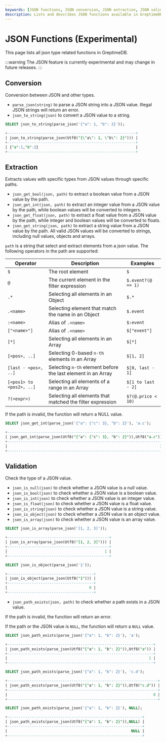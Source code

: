```yaml
---
keywords: [JSON functions, JSON conversion, JSON extraction, JSON validation, SQL functions]
description: Lists and describes JSON functions available in GreptimeDB, including their usage and examples.
---
```


# JSON Functions (Experimental)

This page lists all json type related functions in GreptimeDB.

:::warning
The JSON feature is currently experimental and may change in future releases.
:::

## Conversion

Conversion between JSON and other types.

* `parse_json(string)` to parse a JSON string into a JSON value. Illegal JSON strings will return an error.
* `json_to_string(json)` to convert a JSON value to a string.

```sql
SELECT json_to_string(parse_json('{"a": 1, "b": 2}'));

+----------------------------------------------------------+
| json_to_string(parse_json(Utf8("{\"a\": 1, \"b\": 2}"))) |
+----------------------------------------------------------+
| {"a":1,"b":2}                                            |
+----------------------------------------------------------+
```

## Extraction

Extracts values with specific types from JSON values through specific paths.

* `json_get_bool(json, path)` to extract a boolean value from a JSON value by the path.
* `json_get_int(json, path)` to extract an integer value from a JSON value by the path, while boolean values will be converted to integers.
* `json_get_float(json, path)` to extract a float value from a JSON value by the path, while integer and boolean values will be converted to floats.
* `json_get_string(json, path)` to extract a string value from a JSON value by the path. All valid JSON values will be converted to strings, including null values, objects and arrays.

`path` is a string that select and extract elements from a json value. The following operators in the path are supported:

| Operator                 | Description                                                  | Examples           |
| ------------------------ | ------------------------------------------------------------ | ------------------ |
| `$`                      | The root element                                             | `$`                |
| `@`                      | The current element in the filter expression                 | `$.event?(@ == 1)` |
| `.*`                     | Selecting all elements in an Object                          | `$.*`              |
| `.<name>`                | Selecting element that match the name in an Object           | `$.event`          |
| `:<name>`                | Alias of `.<name>`                                           | `$:event`          |
| `["<name>"]`             | Alias of `.<name>`                                           | `$["event"]`       |
| `[*]`                    | Selecting all elements in an Array                           | `$[*]`             |
| `[<pos>, ..]`            | Selecting 0-based `n-th` elements in an Array                | `$[1, 2]`          |
| `[last - <pos>, ..]`     | Selecting `n-th` element before the last element in an Array | `$[0, last - 1]`   |
| `[<pos1> to <pos2>, ..]` | Selecting all elements of a range in an Array                | `$[1 to last - 2]` |
| `?(<expr>)`              | Selecting all elements that matched the filter expression    | `$?(@.price < 10)` |

If the path is invalid, the function will return a NULL value.

```sql
SELECT json_get_int(parse_json('{"a": {"c": 3}, "b": 2}'), 'a.c');

+-----------------------------------------------------------------------+
| json_get_int(parse_json(Utf8("{"a": {"c": 3}, "b": 2}")),Utf8("a.c")) |
+-----------------------------------------------------------------------+
|                                                                     3 |
+-----------------------------------------------------------------------+
```

## Validation

Check the type of a JSON value.

* `json_is_null(json)` to check whether a JSON value is a null value.
* `json_is_bool(json)` to check whether a JSON value is a boolean value.
* `json_is_int(json)` to check whether a JSON value is an integer value.
* `json_is_float(json)` to check whether a JSON value is a float value.
* `json_is_string(json)` to check whether a JSON value is a string value.
* `json_is_object(json)` to check whether a JSON value is an object value.
* `json_is_array(json)` to check whether a JSON value is an array value.

```sql
SELECT json_is_array(parse_json('[1, 2, 3]'));

+----------------------------------------------+
| json_is_array(parse_json(Utf8("[1, 2, 3]"))) |
+----------------------------------------------+
|                                            1 |
+----------------------------------------------+

SELECT json_is_object(parse_json('1'));

+---------------------------------------+
| json_is_object(parse_json(Utf8("1"))) |
+---------------------------------------+
|                                     0 |
+---------------------------------------+
```

* `json_path_exists(json, path)` to check whether a path exists in a JSON value.

If the path is invalid, the function will return an error.

If the path or the JSON value is `NULL`, the function will return a `NULL` value.

```sql
SELECT json_path_exists(parse_json('{"a": 1, "b": 2}'), 'a');

+------------------------------------------------------------------+
| json_path_exists(parse_json(Utf8("{"a": 1, "b": 2}")),Utf8("a")) |
+------------------------------------------------------------------+
|                                                                1 |
+------------------------------------------------------------------+

SELECT json_path_exists(parse_json('{"a": 1, "b": 2}'), 'c.d');

+--------------------------------------------------------------------+
| json_path_exists(parse_json(Utf8("{"a": 1, "b": 2}")),Utf8("c.d")) |
+--------------------------------------------------------------------+
|                                                                  0 |
+--------------------------------------------------------------------+

SELECT json_path_exists(parse_json('{"a": 1, "b": 2}'), NULL);

+-------------------------------------------------------------+
| json_path_exists(parse_json(Utf8("{"a": 1, "b": 2}")),NULL) |
+-------------------------------------------------------------+
|                                                        NULL |
+-------------------------------------------------------------+
```
